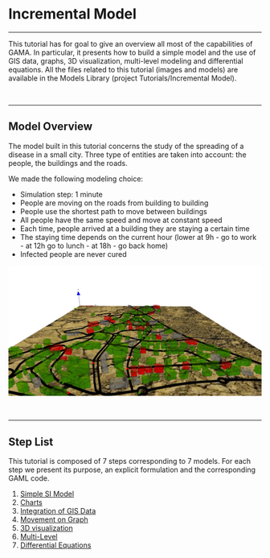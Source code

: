 # Incremental Model

---

This tutorial has for goal to give an overview all most of the capabilities of GAMA. In particular, it presents how to build a simple model and the use of GIS data, graphs, 3D visualization, multi-level modeling and differential equations. All the files related to this tutorial (images and models) are available in the Models Library (project Tutorials/Incremental Model).


<br />

---

## Model Overview
The model built in this tutorial concerns the study of the spreading of a disease in a small city.
Three type of entities are taken into account: the people, the buildings and the roads.

We made the following modeling choice:
  * Simulation step: 1 minute
  * People are moving on the roads from building to building
  * People use the shortest path to move between buildings
  * All people have the same speed and move at constant speed
  * Each time, people arrived at a building they are staying a certain time
  * The staying time depends on the current hour (lower at 9h - go to work - at 12h go to lunch - at 18h - go back home)
  * Infected people are never cured

![images/Tutorials/Incremental_model/incremental_model.jpg](images/Tutorials/Incremental_model/incremental_model.jpg)

<br />

---

## Step List

This tutorial is composed of 7 steps corresponding to 7 models. For each step we present its purpose, an explicit formulation and the corresponding GAML code.

  1. [Simple SI Model](Tutorial__IncrementalModel_step1)
  1. [Charts](Tutorial__IncrementalModel_step2)
  1. [Integration of GIS Data](Tutorial__IncrementalModel_step3)
  1. [Movement on Graph](Tutorial__IncrementalModel_step4)
  1. [3D visualization](Tutorial__IncrementalModel_step5)
  1. [Multi-Level](Tutorial__IncrementalModel_step6)
  1. [Differential Equations](Tutorial__IncrementalModel_step7)